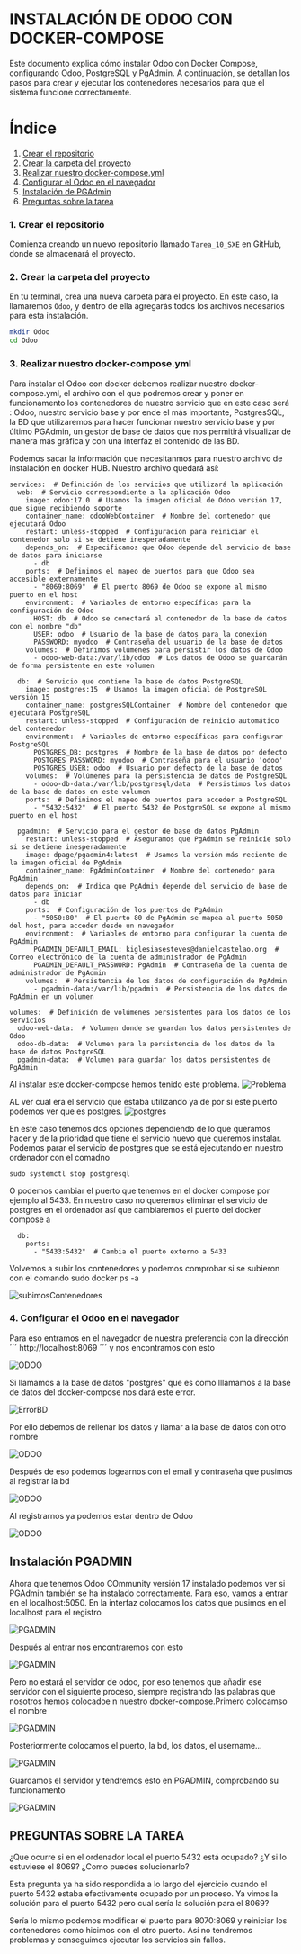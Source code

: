 # INSTALACIÓN DE ODOO CON DOCKER-COMPOSE

Este documento explica cómo instalar Odoo con Docker Compose, configurando Odoo, PostgreSQL y PgAdmin. A continuación, se detallan los pasos para crear y ejecutar los contenedores necesarios para que el sistema funcione correctamente.

# Índice

1. [Crear el repositorio](#Crear-el-repositorio)
2. [Crear la carpeta del proyecto](#Crear-la-carpeta-del-proyecto)
3. [Realizar nuestro docker-compose.yml](#Realizar-nuestro-docker-compose.yml)
5. [Configurar el Odoo en el navegador](#Configurar-el-odoo-en-el-navegador)
6. [Instalación de PGAdmin](#Instalación-PGADMIN)
7. [Preguntas sobre la tarea](#preguntas-sobre-la-tarea)



### 1. Crear el repositorio

Comienza creando un nuevo repositorio llamado `Tarea_10_SXE` en GitHub, donde se almacenará el proyecto.

### 2. Crear la carpeta del proyecto

En tu terminal, crea una nueva carpeta para el proyecto. En este caso, la llamaremos `Odoo`, y dentro de ella agregarás todos los archivos necesarios para esta instalación.

```bash
mkdir Odoo
cd Odoo
```

### 3. Realizar nuestro docker-compose.yml

Para instalar el Odoo con docker debemos realizar nuestro docker-compose.yml, el archivo con el que podremos crear y poner en funcionamento los contenedores de nuestro servicio que en este caso será : Odoo, nuestro servicio base y por ende el más importante, PostgresSQL, la BD que utilizaremos para hacer funcionar nuestro servicio base y por último PGAdmin, un gestor de base de datos que nos permitirá visualizar de manera más gráfica y con una interfaz el contenido de las BD.

Podemos sacar la información que necesitanmos para nuestro archivo de instalación en docker HUB. Nuestro archivo quedará así:

```
services:  # Definición de los servicios que utilizará la aplicación
  web:  # Servicio correspondiente a la aplicación Odoo
    image: odoo:17.0  # Usamos la imagen oficial de Odoo versión 17, que sigue recibiendo soporte
    container_name: odooWebContainer  # Nombre del contenedor que ejecutará Odoo
    restart: unless-stopped  # Configuración para reiniciar el contenedor solo si se detiene inesperadamente
    depends_on:  # Especificamos que Odoo depende del servicio de base de datos para iniciarse
      - db
    ports:  # Definimos el mapeo de puertos para que Odoo sea accesible externamente
      - "8069:8069"  # El puerto 8069 de Odoo se expone al mismo puerto en el host
    environment:  # Variables de entorno específicas para la configuración de Odoo
      HOST: db  # Odoo se conectará al contenedor de la base de datos con el nombre "db"
      USER: odoo  # Usuario de la base de datos para la conexión
      PASSWORD: myodoo  # Contraseña del usuario de la base de datos
    volumes:  # Definimos volúmenes para persistir los datos de Odoo
      - odoo-web-data:/var/lib/odoo  # Los datos de Odoo se guardarán de forma persistente en este volumen

  db:  # Servicio que contiene la base de datos PostgreSQL
    image: postgres:15  # Usamos la imagen oficial de PostgreSQL versión 15
    container_name: postgresSQLContainer  # Nombre del contenedor que ejecutará PostgreSQL
    restart: unless-stopped  # Configuración de reinicio automático del contenedor
    environment:  # Variables de entorno específicas para configurar PostgreSQL
      POSTGRES_DB: postgres  # Nombre de la base de datos por defecto
      POSTGRES_PASSWORD: myodoo  # Contraseña para el usuario 'odoo'
      POSTGRES_USER: odoo  # Usuario por defecto de la base de datos
    volumes:  # Volúmenes para la persistencia de datos de PostgreSQL
      - odoo-db-data:/var/lib/postgresql/data  # Persistimos los datos de la base de datos en este volumen
    ports:  # Definimos el mapeo de puertos para acceder a PostgreSQL
      - "5432:5432"  # El puerto 5432 de PostgreSQL se expone al mismo puerto en el host

  pgadmin:  # Servicio para el gestor de base de datos PgAdmin
    restart: unless-stopped  # Aseguramos que PgAdmin se reinicie solo si se detiene inesperadamente
    image: dpage/pgadmin4:latest  # Usamos la versión más reciente de la imagen oficial de PgAdmin
    container_name: PgAdminContainer  # Nombre del contenedor para PgAdmin
    depends_on:  # Indica que PgAdmin depende del servicio de base de datos para iniciar
      - db
    ports:  # Configuración de los puertos de PgAdmin
      - "5050:80"  # El puerto 80 de PgAdmin se mapea al puerto 5050 del host, para acceder desde un navegador
    environment:  # Variables de entorno para configurar la cuenta de PgAdmin
      PGADMIN_DEFAULT_EMAIL: kiglesiasesteves@danielcastelao.org  # Correo electrónico de la cuenta de administrador de PgAdmin
      PGADMIN_DEFAULT_PASSWORD: PgAdmin  # Contraseña de la cuenta de administrador de PgAdmin
    volumes:  # Persistencia de los datos de configuración de PgAdmin
      - pgadmin-data:/var/lib/pgadmin  # Persistencia de los datos de PgAdmin en un volumen

volumes:  # Definición de volúmenes persistentes para los datos de los servicios
  odoo-web-data:  # Volumen donde se guardan los datos persistentes de Odoo
  odoo-db-data:  # Volumen para la persistencia de los datos de la base de datos PostgreSQL
  pgadmin-data:  # Volumen para guardar los datos persistentes de PgAdmin
```
Al instalar este docker-compose hemos tenido este problema.
![Problema](/img/Screenshot_20250114_114033.png)

AL ver cual era el servicio que estaba utilizando ya de por si este puerto podemos ver que es postgres.
![postgres](/img/postgresEnUso.png)

En este caso tenemos dos opciones dependiendo de lo que queramos hacer y de la prioridad que tiene el servicio nuevo que queremos instalar. Podemos parar el servicio de postgres que se está ejecutando en nuestro ordenador con el comadno
```
sudo systemctl stop postgresql
```
O podemos cambiar el puerto que tenemos en el docker compose por ejemplo al 5433.
En nuestro caso no queremos eliminar el servicio de postgres en el ordenador así que cambiaremos el puerto del docker compose a
```
  db:
    ports:
      - "5433:5432"  # Cambia el puerto externo a 5433
```

Volvemos a subir los contenedores y podemos comprobar si se subieron con el comando
sudo docker ps -a

![subimosContenedores](/img/subidacontenedores.png)

### 4. Configurar el Odoo en el navegador

Para eso entramos en el navegador de nuestra preferencia con la dirección
´´´
http://localhost:8069
´´´
y nos encontramos con esto

![ODOO](/img/odooWEB8069.png)

Si llamamos a la base de datos "postgres" que es como lllamamos a la base de datos del docker-compose nos dará este error.

![ErrorBD](/img/basededatosYaExistente.png)

Por ello debemos de rellenar los datos y llamar a la base de datos con otro nombre

![ODOO](/img/newDatabase.png)

Después de eso podemos logearnos con el email y contraseña que pusimos al registrar la bd

![ODOO](/img/entramosLogin.png)

Al registrarnos ya podemos estar dentro de Odoo

![ODOO](/img/entramosEnOdoo.png)

## Instalación PGADMIN

Ahora que tenemos Odoo COmmunity versión 17 instalado podemos ver si PGAdmin también se ha instalado correctamente. Para eso, vamos a entrar en el localhost:5050. En la interfaz colocamos los datos que pusimos en el localhost para el registro

![PGADMIN](/img/PGADMIN.png)

Después al entrar nos encontraremos con esto

![PGADMIN](/img/DENTRODEPGADMIN.png)

Pero no estará el servidor de odoo, por eso tenemos que añadir ese servidor con el siguiente proceso, siempre registrando las palabras que nosotros hemos colocadoe n nuestro docker-compose.Primero colocamso el nombre

![PGADMIN](/img/registerServer.png)

Posteriormente colocamos el puerto, la bd, los datos, el username...

![PGADMIN](/img/registroServer2.png)

Guardamos el servidor y tendremos esto en PGADMIN, comprobando su funcionamento

![PGADMIN](/img/funcionamientoPGADMIN.png)

## PREGUNTAS SOBRE LA TAREA

¿Que ocurre si en el ordenador local el puerto 5432 está ocupado? ¿Y si lo estuviese el 8069? ¿Como puedes solucionarlo?

Esta pregunta ya ha sido respondida a lo largo del ejercicio cuando el puerto 5432 estaba efectivamente ocupado por un proceso. Ya vimos la solución para el puerto 5432 pero cual sería la solución para el 8069?

Sería lo mismo podemos modificar el puerto para 8070:8069 y reiniciar los contenedores como hicimos con el otro puerto. Así no tendremos problemas y conseguimos ejecutar los servicios sin fallos. 

















